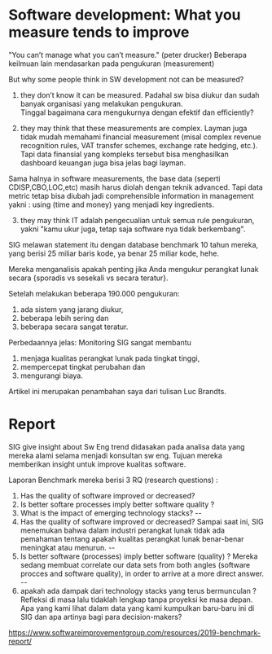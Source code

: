 # Software development: What you measure tends to improve

"You can’t manage what you can’t measure." (peter drucker)
Beberapa keilmuan lain mendasarkan pada pengukuran (measurement)

But why some people think in SW development not can be measured?

1. they don’t know it can be measured. 
Padahal sw bisa diukur dan sudah banyak organisasi yang melakukan pengukuran.  
Tinggal bagaimana cara mengukurnya dengan efektif dan efficiently?

2. they may think that these measurements are complex. 
Layman juga tidak mudah memahami financial measurement (misal complex revenue recognition rules, VAT transfer schemes, exchange rate hedging, etc.). 
Tapi data finansial yang kompleks tersebut bisa menghasilkan dashboard keuangan juga bisa jelas bagi layman.

Sama halnya in software measurements, the base data (seperti CDISP,CBO,LOC,etc) masih harus diolah dengan teknik advanced.
Tapi data metric tetap bisa diubah jadi comprehensible information in management yakni : using (time and money) yang menjadi key ingredients.

3. they may think IT adalah pengecualian untuk semua rule pengukuran, yakni "kamu ukur juga, tetap saja software nya tidak berkembang". 

SIG melawan statement itu dengan database benchmark 10 tahun mereka, yang berisi 25 miliar baris kode, ya benar 25 miliar kode, hehe.  

Mereka menganalisis apakah penting jika Anda mengukur perangkat lunak secara {sporadis vs sesekali vs secara teratur}. 

Setelah melakukan beberapa 190.000 pengukuran:
1. ada sistem yang jarang diukur, 
2. beberapa lebih sering dan 
3. beberapa secara sangat teratur. 

Perbedaannya jelas: Monitoring SIG sangat membantu 
1. menjaga kualitas perangkat lunak pada tingkat tinggi, 
2. mempercepat tingkat perubahan dan 
3. mengurangi biaya.

Artikel ini merupakan penambahan saya dari tulisan Luc Brandts.

# Report 
SIG give insight about Sw Eng trend didasakan pada analisa data yang mereka alami selama menjadi konsultan sw eng.
Tujuan mereka memberikan insight untuk improve kualitas software.

Laporan Benchmark mereka berisi 3 RQ (research questions) :
1. Has the quality of software improved or decreased?
2. Is better softare processes imply better software quality ?
3. What is the impact of emerging technology stacks?
--
1. Has the quality of software improved or decreased?
Sampai saat ini, SIG menemukan bahwa dalam industri perangkat lunak tidak ada pemahaman tentang apakah kualitas perangkat lunak benar-benar meningkat atau menurun.
--
2. Is better software (processes) imply better software (quality) ?
Mereka sedang membuat correlate our data sets from both angles (software procces and software quality), in order to arrive at a more direct answer.
--
3. apakah ada dampak dari technology stacks yang terus bermunculan ?
Refleksi di masa lalu tidaklah lengkap tanpa proyeksi ke masa depan. 
Apa yang kami lihat dalam data yang kami kumpulkan baru-baru ini di SIG dan apa artinya bagi para decision-makers?

https://www.softwareimprovementgroup.com/resources/2019-benchmark-report/

